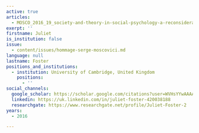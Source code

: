 ```yaml
---
active: true
articles:
  - MOSCO_2016_19_society-and-theory-in-social-psychology-a-reconsideration
exerpt: ''
firstname: Juliet
is_institution: false
issue:
  - content/issues/hommage-serge-moscovici.md
language: null
lastname: Foster
positions_and_institutions:
  - institution: University of Cambridge, United Kingdom
    positions:
      - ''
social_channels:
  google_scholar: https://scholar.google.com/citations?user=WVHsYYwAAAAJ&hl=en
  linkedin: https://uk.linkedin.com/in/juliet-foster-420038188
  researchgate: https://www.researchgate.net/profile/Juliet-Foster-2
years:
  - 2016

---
```

